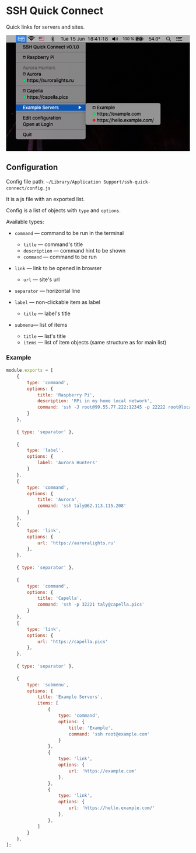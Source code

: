 # SSH Quick Connect

Quick links for servers and sites.

[comment]: <> (Checks sites health, ssl certs and domain registration. )

![](./assets/example.png)

## Configuration 

Config file path: `~/Library/Application Support/ssh-quick-connect/config.js`

It is a js file with an exported list.

Config is a list of objects with `type` and `options`.

Available types:

- `command` — command to be run in the terminal
  - `title` — command's title
  - `description` — command hint to be shown
  - `command` — command to be run

- `link` — link to be opened in browser
  - `url` — site's url
    
- `separator` — horizontal line
  
- `label` — non-clickable item as label
  - `title` — label's title
    
- `submenu`— list of items
  - `title` — list's title
  - `items` — list of item objects (same structure as for main list)

### Example
 
```js
module.exports = [
    {
        type: 'command',
        options: {
            title: 'Raspberry Pi',
            description: 'RPi in my home local network',
            command: 'ssh -J root@99.55.77.222:12345 -p 22222 root@localhost'
        }
    },

    { type: 'separator' },

    {
        type: 'label',
        options: {
            label: 'Aurora Hunters'
        }
    },
    {
        type: 'command',
        options: {
            title: 'Aurora',
            command: 'ssh taly@62.113.115.208'
        }
    },
    {
        type: 'link',
        options: {
            url: 'https://auroralights.ru'
        },
    },

    { type: 'separator' },

    {
        type: 'command',
        options: {
            title: 'Capella',
            command: 'ssh -p 32221 taly@capella.pics'
        }
    },
    {
        type: 'link',
        options: {
            url: 'https://capella.pics'
        },
    },

    { type: 'separator' },

    {
        type: 'submenu',
        options: {
            title: 'Example Servers',
            items: [
                {
                    type: 'command',
                    options: {
                        title: 'Example',
                        command: 'ssh root@example.com'
                    }
                },
                {
                    type: 'link',
                    options: {
                        url: 'https://example.com'
                    },
                },
                {
                    type: 'link',
                    options: {
                        url: 'https://hello.example.com/'
                    },
                },
            ]
        }
    },
];
```
